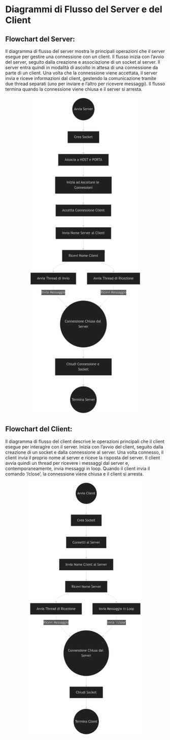 # Diagrammi di Flusso del Server e del Client

## Flowchart del Server:

Il diagramma di flusso del server mostra le principali operazioni che il server esegue per gestire una connessione con un client. Il flusso inizia con l’avvio del server, seguito dalla creazione e associazione di un socket al server. Il server entra quindi in modalità di ascolto in attesa di una connessione da parte di un client. Una volta che la connessione viene accettata, il server invia e riceve informazioni dal client, gestendo la comunicazione tramite due thread separati (uno per inviare e l’altro per ricevere messaggi). Il flusso termina quando la connessione viene chiusa e il server si arresta.

<div style="text-align: center;"><img height="1000" src="../assets/server_flowchart.png" alt="Server Flowchart"/></div>

## Flowchart del Client:

Il diagramma di flusso del client descrive le operazioni principali che il client esegue per interagire con il server. Inizia con l’avvio del client, seguito dalla creazione di un socket e dalla connessione al server. Una volta connesso, il client invia il proprio nome al server e riceve la risposta del server. Il client avvia quindi un thread per ricevere i messaggi dal server e, contemporaneamente, invia messaggi in loop. Quando il client invia il comando ‘/close’, la connessione viene chiusa e il client si arresta.

<div style="text-align: center;"><img height="800" src="../assets/client_flowchart.png" alt="Client Flowchart"/></div>

